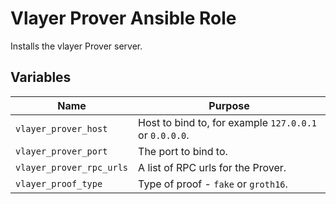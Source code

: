# Vlayer Prover Ansible Role

Installs the vlayer Prover server.

## Variables

| Name | Purpose |
| --- | --- |
| `vlayer_prover_host` | Host to bind to, for example `127.0.0.1` or `0.0.0.0`. |
| `vlayer_prover_port` | The port to bind to. |
| `vlayer_prover_rpc_urls` | A list of RPC urls for the Prover. |
| `vlayer_proof_type` | Type of proof - `fake` or `groth16`. |
